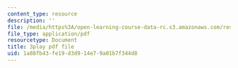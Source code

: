 ```yaml
---
content_type: resource
description: ''
file: /media/https%3A/open-learning-course-data-rc.s3.amazonaws.com/res-18-009-learn-differential-equations-up-close-with-gilbert-strang-and-cleve-moler-fall-2015/1a88fb43fe19d3d914e79a01b7f344d8_ojUQk_GNQbQ.pdf
file_type: application/pdf
resourcetype: Document
title: 3play pdf file
uid: 1a88fb43-fe19-d3d9-14e7-9a01b7f344d8
---
```

